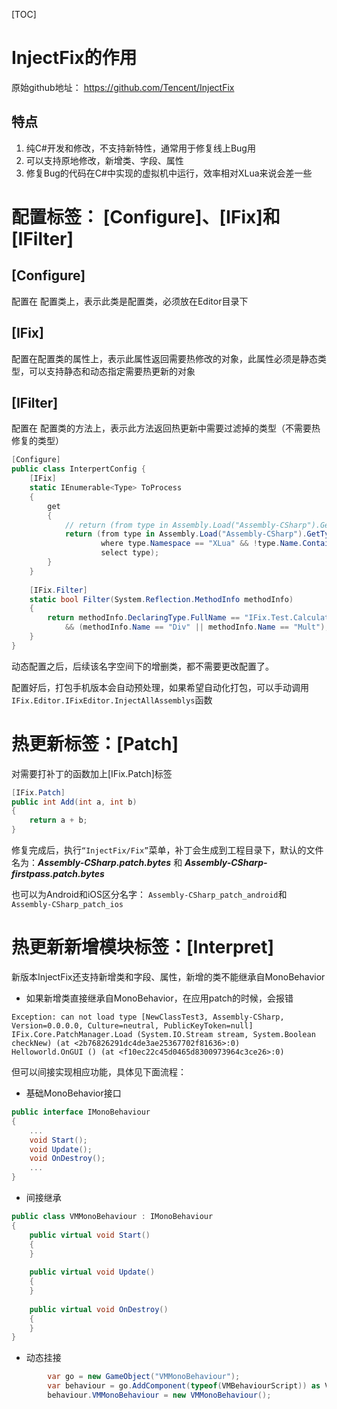 [TOC]



# InjectFix的作用

原始github地址： https://github.com/Tencent/InjectFix



## 特点

1. 纯C#开发和修改，不支持新特性，通常用于修复线上Bug用
2. 可以支持原地修改，新增类、字段、属性
3. 修复Bug的代码在C#中实现的虚拟机中运行，效率相对XLua来说会差一些



# 配置标签： [Configure]、[IFix]和[IFilter]

## **[Configure]**

配置在 配置类上，表示此类是配置类，必须放在Editor目录下

## **[IFix]**

配置在配置类的属性上，表示此属性返回需要热修改的对象，此属性必须是静态类型，可以支持静态和动态指定需要热更新的对象

## **[IFilter]**

配置在 配置类的方法上，表示此方法返回热更新中需要过滤掉的类型（不需要热修复的类型）

```csharp
[Configure]
public class InterpertConfig {
    [IFix]
    static IEnumerable<Type> ToProcess
    {
        get
        {
            // return (from type in Assembly.Load("Assembly-CSharp").GetTypes() select type).ToList();
            return (from type in Assembly.Load("Assembly-CSharp").GetTypes()
                    where type.Namespace == "XLua" && !type.Name.Contains("<")
                    select type);
        }
    }
    
    [IFix.Filter]
    static bool Filter(System.Reflection.MethodInfo methodInfo)
    {
        return methodInfo.DeclaringType.FullName == "IFix.Test.Calculator" 
            && (methodInfo.Name == "Div" || methodInfo.Name == "Mult");
    }
}
```

 动态配置之后，后续该名字空间下的增删类，都不需要更改配置了。

配置好后，打包手机版本会自动预处理，如果希望自动化打包，可以手动调用`IFix.Editor.IFixEditor.InjectAllAssemblys`函数

 

# 热更新标签：[Patch]

对需要打补丁的函数加上[IFix.Patch]标签

```csharp
[IFix.Patch]
public int Add(int a, int b)
{
    return a + b;
}
```

 

修复完成后，执行`“InjectFix/Fix”`菜单，补丁会生成到工程目录下，默认的文件名为：***Assembly-CSharp.patch.bytes*** 和 ***Assembly-CSharp-firstpass.patch.bytes***

也可以为Android和iOS区分名字： `Assembly-CSharp_patch_android`和`Assembly-CSharp_patch_ios`

 

# 热更新新增模块标签：[Interpret]

新版本InjectFix还支持新增类和字段、属性，新增的类不能继承自MonoBehavior

- 如果新增类直接继承自MonoBehavior，在应用patch的时候，会报错

```
Exception: can not load type [NewClassTest3, Assembly-CSharp, Version=0.0.0.0, Culture=neutral, PublicKeyToken=null]
IFix.Core.PatchManager.Load (System.IO.Stream stream, System.Boolean checkNew) (at <2b76826291dc4de3ae25367702f81636>:0)
Helloworld.OnGUI () (at <f10ec22c45d0465d8300973964c3ce26>:0)
```

但可以间接实现相应功能，具体见下面流程：

- 基础MonoBehavior接口

```csharp
public interface IMonoBehaviour
{
    ...
    void Start();
    void Update();
    void OnDestroy();
    ...
}
```

- 间接继承

```csharp
public class VMMonoBehaviour : IMonoBehaviour
{
    public virtual void Start()
    {
    }
    
    public virtual void Update()
    {
    }
    
    public virtual void OnDestroy()
    {
    }
}
```

- 动态挂接

```csharp
        var go = new GameObject("VMMonoBehaviour");
        var behaviour = go.AddComponent(typeof(VMBehaviourScript)) as VMBehaviourScript;
        behaviour.VMMonoBehaviour = new VMMonoBehaviour();
```

 

